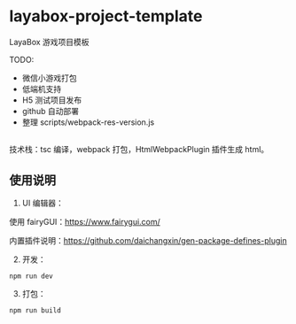 # layabox-project-template

LayaBox 游戏项目模板

TODO:

-   微信小游戏打包
-   低端机支持
-   H5 测试项目发布
-   github 自动部署
-   整理 scripts/webpack-res-version.js

##

技术栈：tsc 编译，webpack 打包，HtmlWebpackPlugin 插件生成 html。

## 使用说明

1. UI 编辑器：

使用 fairyGUI：https://www.fairygui.com/

内置插件说明：https://github.com/daichangxin/gen-package-defines-plugin

2. 开发：

```
npm run dev
```

3. 打包：

```
npm run build
```
